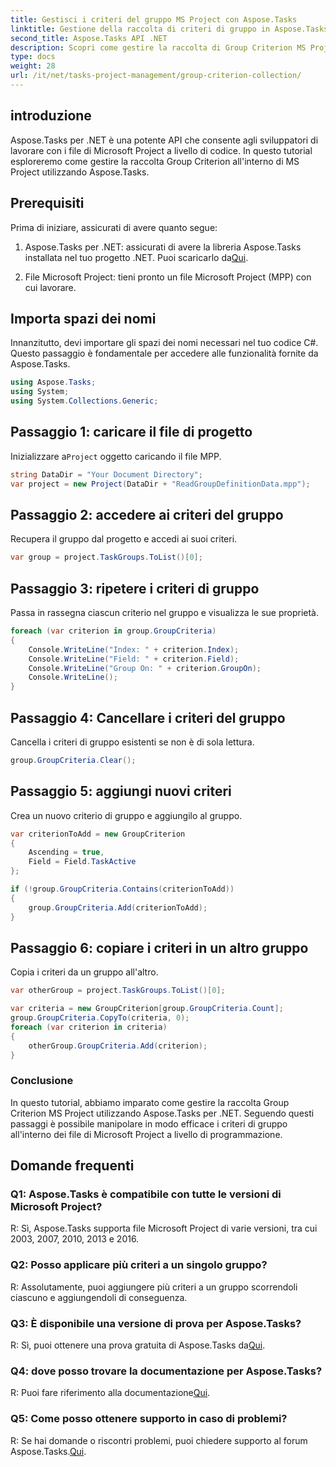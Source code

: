 ```yaml
---
title: Gestisci i criteri del gruppo MS Project con Aspose.Tasks
linktitle: Gestione della raccolta di criteri di gruppo in Aspose.Tasks
second_title: Aspose.Tasks API .NET
description: Scopri come gestire la raccolta di Group Criterion MS Project utilizzando Aspose.Tasks per .NET. Guida passo passo per gli sviluppatori.
type: docs
weight: 28
url: /it/net/tasks-project-management/group-criterion-collection/
---
```

## introduzione
Aspose.Tasks per .NET è una potente API che consente agli sviluppatori di lavorare con i file di Microsoft Project a livello di codice. In questo tutorial esploreremo come gestire la raccolta Group Criterion all'interno di MS Project utilizzando Aspose.Tasks.

## Prerequisiti

Prima di iniziare, assicurati di avere quanto segue:

1.  Aspose.Tasks per .NET: assicurati di avere la libreria Aspose.Tasks installata nel tuo progetto .NET. Puoi scaricarlo da[Qui](https://releases.aspose.com/tasks/net/).

2. File Microsoft Project: tieni pronto un file Microsoft Project (MPP) con cui lavorare.

## Importa spazi dei nomi

Innanzitutto, devi importare gli spazi dei nomi necessari nel tuo codice C#. Questo passaggio è fondamentale per accedere alle funzionalità fornite da Aspose.Tasks.

```csharp
using Aspose.Tasks;
using System;
using System.Collections.Generic;


```

## Passaggio 1: caricare il file di progetto

 Inizializzare a`Project` oggetto caricando il file MPP. 

```csharp
string DataDir = "Your Document Directory";
var project = new Project(DataDir + "ReadGroupDefinitionData.mpp");
```

## Passaggio 2: accedere ai criteri del gruppo

Recupera il gruppo dal progetto e accedi ai suoi criteri.

```csharp
var group = project.TaskGroups.ToList()[0];
```

## Passaggio 3: ripetere i criteri di gruppo

Passa in rassegna ciascun criterio nel gruppo e visualizza le sue proprietà.

```csharp
foreach (var criterion in group.GroupCriteria)
{
    Console.WriteLine("Index: " + criterion.Index);
    Console.WriteLine("Field: " + criterion.Field);
    Console.WriteLine("Group On: " + criterion.GroupOn);
    Console.WriteLine();
}
```

## Passaggio 4: Cancellare i criteri del gruppo

Cancella i criteri di gruppo esistenti se non è di sola lettura.

```csharp
group.GroupCriteria.Clear();
```

## Passaggio 5: aggiungi nuovi criteri

Crea un nuovo criterio di gruppo e aggiungilo al gruppo.

```csharp
var criterionToAdd = new GroupCriterion
{
    Ascending = true,
    Field = Field.TaskActive
};

if (!group.GroupCriteria.Contains(criterionToAdd))
{
    group.GroupCriteria.Add(criterionToAdd);
}
```

## Passaggio 6: copiare i criteri in un altro gruppo

Copia i criteri da un gruppo all'altro.

```csharp
var otherGroup = project.TaskGroups.ToList()[0];

var criteria = new GroupCriterion[group.GroupCriteria.Count];
group.GroupCriteria.CopyTo(criteria, 0);
foreach (var criterion in criteria)
{
    otherGroup.GroupCriteria.Add(criterion);
}
```

### Conclusione

In questo tutorial, abbiamo imparato come gestire la raccolta Group Criterion MS Project utilizzando Aspose.Tasks per .NET. Seguendo questi passaggi è possibile manipolare in modo efficace i criteri di gruppo all'interno dei file di Microsoft Project a livello di programmazione.

## Domande frequenti

### Q1: Aspose.Tasks è compatibile con tutte le versioni di Microsoft Project?

R: Sì, Aspose.Tasks supporta file Microsoft Project di varie versioni, tra cui 2003, 2007, 2010, 2013 e 2016.

### Q2: Posso applicare più criteri a un singolo gruppo?

R: Assolutamente, puoi aggiungere più criteri a un gruppo scorrendoli ciascuno e aggiungendoli di conseguenza.

### Q3: È disponibile una versione di prova per Aspose.Tasks?

 R: Sì, puoi ottenere una prova gratuita di Aspose.Tasks da[Qui](https://releases.aspose.com/).

### Q4: dove posso trovare la documentazione per Aspose.Tasks?

 R: Puoi fare riferimento alla documentazione[Qui](https://reference.aspose.com/tasks/net/).

### Q5: Come posso ottenere supporto in caso di problemi?

 R: Se hai domande o riscontri problemi, puoi chiedere supporto al forum Aspose.Tasks.[Qui](https://forum.aspose.com/c/tasks/15).